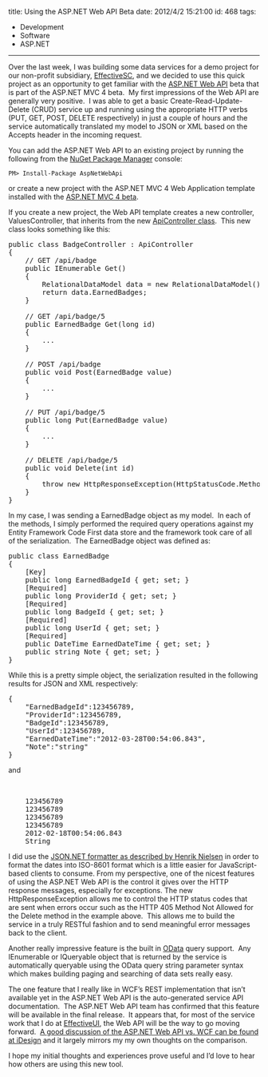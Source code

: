 title: Using the ASP.NET Web API Beta
date: 2012/4/2 15:21:00
id: 468
tags:
- Development
- Software
- ASP.NET
---
Over the last week, I was building some data services for a demo project for our non-profit subsidiary, [EffectiveSC](http://www.effectivesc.org), and we decided to use this quick project as an opportunity to get familiar with the [ASP.NET Web API](http://www.asp.net/web-api) beta that is part of the ASP.NET MVC 4 beta.  My first impressions of the Web API are generally very positive.  I was able to get a basic Create-Read-Update-Delete (CRUD) service up and running using the appropriate HTTP verbs (PUT, GET, POST, DELETE respectively) in just a couple of hours and the service automatically translated my model to JSON or XML based on the Accepts header in the incoming request.

You can add the ASP.NET Web API to an existing project by running the following from the [NuGet Package Manager](http://www.nuget.org) console:

<div class="nuget-badge">

`PM> Install-Package AspNetWebApi`

</div>

or create a new project with the ASP.NET MVC 4 Web Application template installed with the [ASP.NET MVC 4 beta](http://www.asp.net/mvc/mvc4).

If you create a new project, the Web API template creates a new controller, ValuesController, that inherits from the new [ApiController class](http://msdn.microsoft.com/en-us/library/system.web.http.apicontroller(v=vs.108).aspx).  This new class looks something like this:

<pre class="brush: csharp;">public class BadgeController : ApiController
{
    // GET /api/badge
    public IEnumerable<EarnedBadge> Get()
    {
        RelationalDataModel data = new RelationalDataModel();
        return data.EarnedBadges;
    }

    // GET /api/badge/5
    public EarnedBadge Get(long id)
    {
        ...
    }

    // POST /api/badge
    public void Post(EarnedBadge value)
    {
        ...
    }

    // PUT /api/badge/5
    public long Put(EarnedBadge value)
    {
        ...
    }

    // DELETE /api/badge/5
    public void Delete(int id)
    {
        throw new HttpResponseException(HttpStatusCode.MethodNotAllowed);
    }
}</pre>

In my case, I was sending a EarnedBadge object as my model.  In each of the methods, I simply performed the required query operations against my Entity Framework Code First data store and the framework took care of all of the serialization.  The EarnedBadge object was defined as:

<pre class="brush: csharp;">public class EarnedBadge
{
    [Key]
    public long EarnedBadgeId { get; set; }
    [Required]
    public long ProviderId { get; set; }
    [Required]
    public long BadgeId { get; set; }
    [Required]
    public long UserId { get; set; }
    [Required]
    public DateTime EarnedDateTime { get; set; }
    public string Note { get; set; }
}</pre>

While this is a pretty simple object, the serialization resulted in the following results for JSON and XML respectively:

<pre class="brush: js;">{        
    "EarnedBadgeId":123456789,        
    "ProviderId":123456789,        
    "BadgeId":123456789,        
    "UserId":123456789,        
    "EarnedDateTime":"2012-03-28T00:54:06.843",        
    "Note":"string"    
}</pre>

and

<pre class="brush: xml;"><?xml version="1.0" encoding="utf-8"?>
<EarnedBadge>    
    <EarnedBadgeId>123456789</EarnedBadgeId>    
    <ProviderId>123456789</ProviderId>    
    <BadgeId>123456789</BadgeId>    
    <UserId>123456789</UserId>    
    <EarnedDateTime>2012-02-18T00:54:06.843</EarnedDateTime>
    <Note>String</Note>
</EarnedBadge></pre>

I did use the [JSON.NET formatter as described by Henrik Nielsen](http://blogs.msdn.com/b/henrikn/archive/2012/02/18/using-json-net-with-asp-net-web-api.aspx) in order to format the dates into ISO-8601 format which is a little easier for JavaScript-based clients to consume. From my perspective, one of the nicest features of using the ASP.NET Web API is the control it gives over the HTTP response messages, especially for exceptions. The new HttpResponseException allows me to control the HTTP status codes that are sent when errors occur such as the HTTP 405 Method Not Allowed for the Delete method in the example above.  This allows me to build the service in a truly RESTful fashion and to send meaningful error messages back to the client.

Another really impressive feature is the built in [OData](http://www.odata.org) query support.  Any IEnumerable or IQueryable object that is returned by the service is automatically queryable using the OData query string parameter syntax which makes building paging and searching of data sets really easy.

The one feature that I really like in WCF’s REST implementation that isn’t available yet in the ASP.NET Web API is the auto-generated service API documentation.  The ASP.NET Web API team has confirmed that this feature will be available in the final release.  It appears that, for most of the service work that I do at [EffectiveUI](http://www.effectiveui.com), the Web API will be the way to go moving forward.  [A good discussion of the ASP.NET Web API vs. WCF can be found at iDesign](http://idesign.net/articles/asp_net_web_api_vs_wcf.htm) and it largely mirrors my my own thoughts on the comparison.

I hope my initial thoughts and experiences prove useful and I’d love to hear how others are using this new tool.
